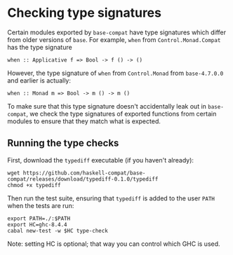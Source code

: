 # Checking type signatures

Certain modules exported by `base-compat` have type signatures which differ
from older versions of `base`. For example, `when` from `Control.Monad.Compat`
has the type signature

    when :: Applicative f => Bool -> f () -> ()

However, the type signature of `when` from `Control.Monad` from `base-4.7.0.0`
and earlier is actually:

    when :: Monad m => Bool -> m () -> m ()

To make sure that this type signature doesn't accidentally leak out in
`base-compat`, we check the type signatures of exported functions from certain
modules to ensure that they match what is expected.

## Running the type checks

First, download the `typediff` executable (if you haven't already):

    wget https://github.com/haskell-compat/base-compat/releases/download/typediff-0.1.0/typediff
    chmod +x typediff

Then run the test suite, ensuring that `typediff` is added to the user `PATH`
when the tests are run:

    export PATH=./:$PATH
    export HC=ghc-8.4.4
    cabal new-test -w $HC type-check

Note: setting HC is optional; that way you can control which GHC is used.
